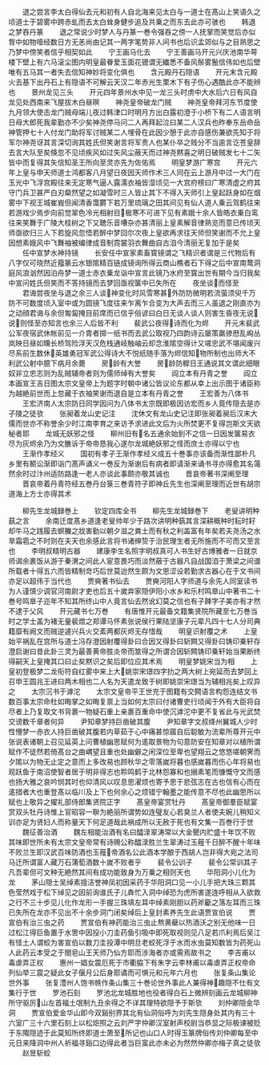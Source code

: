 <!-- { "loadSidebar": true } -->
　　退之尝言李太白得仙去元和初有人自北海来见太白与一道士在髙山上笑语久之顷道士于碧雾中跨赤虬而去太白耸身健步追及共乗之而东去此亦可骇也
　　韩退之梦吞丹篆
　　退之常说少时梦人与丹篆一巻令强吞之傍一人抚掌而笑觉后亦似胷中如物噎经数日方无恙尚由记其一两字笔势非人间书也后识孟郊似与之目熟思之乃梦中傍笑者信乎相契如此
　　宁王画马化去
　　宁王善画马开元兴庆池南华萼楼下壁上有六马滚尘图内明皇最眷爱玉面花骢谓无纎悉不备风鬃雾鬛信伟如也后壁唯有五马其一者失去信知神妙将变化俱也
　　含元殿丹石隠语
　　开元末含元殿火去基下出丹石上有隠语不可解云天汉二年赤光生栗木下有子伤心遇酷此亦不能辨也
　　景州龙见三头
　　开元四年景州水中见一龙三头时虏中大水后六日有风自龙见处西南来飞屋拔木白昼暝
　　神尧皇帝破龙门贼
　　神尧皇帝拜河东节度使九月领大使击龙门贼母端儿夜过韩津口时明月方出白露初澄于小桥下有二人语言明日母大郎死我辈勤亦不少矣神尧停马问二人再拜起泣曰某二人汉兵也昨奉东岳命岳神管押七十人付龙门助将军讨贼某二人埋骨在此因少憩于此亦自感伤兼欲先知于将军尔神尧讶其言深切询其姓氏但笑谢言将军贵人也某仆卒之贱分不当逾言讫苍皇辞去言大队至矣倏忽不见顷疾风如过矢风尘蔽天而过神尧黙喜之明日破贼发七十二矢皆中而复得其矢信知圣王所向至灵亦先为佐佑焉
　　明皇梦游广寒宫
　　开元六年上皇与申天师道士鸿都客八月望日夜因天师作术三人同在云上游月中过一大门在玉光中飞浮宫殿往来无定寒气逼人露濡衣袖皆湿顷见一大宫府榜曰广寒清虚之府其守门兵卫甚严白刃粲然望之如凝雪时三人皆止其下不得入天师引上皇起跃身如在烟雾中下视王城崔峩但闻清香霭欝下若万里琉璃之田其间见有仙人道人乗云驾鹤往来若游戏少焉步向前觉翠色冷光相射目极寒不可进下见有素娥十余人皆皓衣乗白鸾往来笑舞于广陵大桂树之下又聴乐音嘈杂亦甚清丽上皇素解音律熟览而意已传顷天师亟欲归三人下若旋风忽悟若醉中梦回尔次夜上皇欲再求往天师但笑谢而不允上皇因想素娥风中飞舞袖被编律成音制霓裳羽衣舞曲自古洎今清丽无复加于是矣
　　任中宣梦水神持镜
　　长安任中宣家素畜寳镜谓之飞精识者谓是三代物后有八字仅可晓然近籀篆云水银隂精百链成镜询所得云商山樵者石下得之后中宣南鹜洞庭风浪汹然因泊舟梦一道士赤衣乗龙诣中宣言此镜乃水府至寳出世有期今当归我矣中宣问姓氏但笑而不答持镜而去梦回亟视箧中已失所在
　　夜坐谈而怪至
　　君诲尝夜坐与退之余三人谈神变化时风雪寒甚外防防微明若流萤须臾千万防不可数度顷入室中或为圆镜飞度往来乍离乍合变为大声去而三人虽退之刚直亦为之动顔君诲与余但匍匐掩目前席而已信乎俗谚曰白日无谈人谈人则害生昏夜无说说则怪至亦知言也余三人后皆不利
　　裴武公夜得诗而化为烬
　　开元末裴武公军夜宿武休帐前见一介胄者掷一纸书而去武公取视乃四韵诗云屡策羸骖厯乱峋丛岚映日昼如曛长桥驾险浮天汉危栈通岐触岫云却念淮隂空得计又嗟忠武不堪闻废兴尽系前生数休英雄勇冠军武公得诗大不悦纸随手落为烬信知物所制也出师大不利武公射中臆下病月余薨
　　房龄有大誉
　　房龄防穉日王通说其文谓此细眼奴非立忠志则为乱贼辅帝者则为儒师绰有大誉矣
　　阎立本有丹青之誉
　　阎立本画宣王吉日图太宗文皇帝上为题字时朝中诸公皆议论东都从幸上出示图于诸臣称为越絶前世而上忽藏于衣袖笑谢而退自是立本有丹青之誉
　　王宏善为八体书
　　王宏济南人太宗防日同学因问为八体书太宗既即极因访宏而乡人竟传隠去是亦子陵之徒欤
　　张昶着龙山史记注
　　沈休文有龙山史记注即张昶着昶后汉末大儒而世亦不称誉余少时江南李育之来访予求进此文后为火所焚更不复得岂斯文天欲秘者耶
　　龙城无妖邪之怪
　　柳州旧有名五通余始到不之信一日因发箧易衣尽为灰烬余乃为文醮诉于帝帝恳我心遂尔龙城絶妖邪之怪而庶士亦得以宁也
　　王渐作孝经义
　　国初有孝子王渐作孝经义成五十巻事亦该备而渐性鄙朴凡乡里有鬭讼渐即诣门髙声诵义一巻反为渐谢后有病者即请渐来诵书寻亦得愈其名蔼然余时过汴州适防路逢一老人亦谈此事颇亦敬其诚也
　　晋哀帝著书深阐至理
　　晋哀帝着丹青符经五巻丹台箓三巻青符子即神丘先生也深阐至理而近世有胡宗道海上方士亦得其术










　　柳先生龙城録巻上
　　钦定四库全书
　　柳先生龙城録巻下
　　老叟讲明种蓺之言
　　余南迁度髙乡道逢老叟帅年少于路次讲明种蓺其言深耕穊种时耘时耔却牛马之践履去螟螣之戕害勤以朝夕滋之粪土而有秋之利盖富有年矣若夫尧汤之水旱霜雹之不时则在夫天也余感此言将书诸绅贽于治民理生者无所施而不可而又至言也
　　李明叔精明古器
　　建康李生名照字明叔真可人书生好古博雅者一日就京师谒余裹饭从游于秦渭之间此人宦意畏巧而淡然蔽于古器凡自战国洎于萧梁之间谱所载者十得五六而皆精制竒巧后世莫迨然生颇为文思涩设若勤求古器心在于文书间亦足以超伟于当代也
　　贾奭著书仙去
　　贾奭河阳人字师道与余先人同室读书为人谨慎少调官河南尉才吏也后五十嵗弃家隠伊阳小水乡和乐村鸣臯山中著书二十巻号鸣臯子迩年不知其所终山中人竟言仙去然讹幻莫之信也有子餗字子美亦有才然不逮于父风
　　开元藏书七万巻
　　有唐惟开元最备文籍集贤院所藏至七万巻当时之学士盖为褚无量裴煜之郑谭马怀素张说侯行果陆坚康子元辈凡四十七人分司典籍靡有阙文而贼逆遽兴兵火交紊两都灰烬无存惜哉
　　明皇识射覆之术
　　上皇始平祸乱在宫所与道士冯存澄因射覆得卦曰合因又得卦曰斩闗又得卦曰铸印乗轩存澄启谢曰昔此卦三灵为最善黄帝胜炎帝而筮得之所谓合因斩闗铸印乗轩始当果断终得嗣天上皇掩其口曰止矣黙识之矣后即位应其术焉
　　明皇梦姚宋当为相
　　上皇初登极梦二龙衔符自红雾中来上大姚崇宋璟四字扐之两大树上宛延而去梦回上召申王圆兆王进曰两木相也二人名为天遣龙致于树即姚崇宋璟当为辅相兆矣上叹异之
　　太宗沉书于滹沱
　　太宗文皇帝平王世充于图籍有交闗语言构怨连结文书数百事太宗命杜如晦掌之如晦复禀上当如何太宗曰付诸曹吏行顷闻于外有大臣将自尽者上乃复取文书背裹一物疑石重上亲裹百重命中使沉滹沱中更不复省此与光武焚交谤数千章者何异
　　尹知章梦持巨凿破其腹
　　尹知章字文叔绛州翼城人少时性懵梦一赤衣人持巨凿破其腹若内草茹于心中痛甚惊寤自后聪敏为流辈所尊开元中张说表诸朝上召见延英上问曹植幽思赋何为逺取景物为句意防安在知章对以植所谓赋作不徒然若倚髙台之曲嵎望且重也处幽僻之闲深位至卑也望翔云之悠悠嗟朝霁而夕隂以为物无止定之意而上多改易也顾秋华之零落嵗将暮也感嵗暮而伤心年将易也观跃鱼于南沼使智者居于明非得志也聆鸣鹤于北林怨寡和也搦素笔而慷慨守文而感也扬大雅之哀吟悯其时也仰清风以叹息思濯烦也寄予思于悲弦志在古也信有心而在逺措者大也重登髙以临川及上下也何余心之烦错宁翰墨之能传意不尽也此幽思所以赋也上敬异之擢礼部侍郎集贤院正字
　　髙皇帝宴赏牡丹
　　髙皇帝御羣臣赋宴赏双头牡丹诗惟上官昭容一聨为絶丽所谓势如连璧友心若臭兰人者使夫婉儿稍知义训亦足为贤妇人而称量天下何足道哉此祸成所以无赦于死也有文集一百巻行于世
　　魏征善治酒
　　魏左相能治酒有名曰醽渌翠涛常以大金甖内贮盛十年饮不败其味即世所未有太宗文皇帝常有诗赐公称醽渌胜兰生翠涛过玉薤千日醉不醒十年味不败兰生即汉武百味防酒也玉薤帝酒名公此酒本学酿于西胡人岂非得大宛之法司马迁所谓富人藏万石蒲萄酒数十嵗不败者乎
　　裴令公训子
　　裴令公常训其子凡吾辈但可文种无絶然其间有成功能致身为万乗之相则天也
　　华阳洞小儿化为龙
　　茅山隠士吴绰素擅洁誉神凤初因采药于华阳洞口见一小儿手把大珠三颗其色莹然戏于松下绰见之因前询谁氏子儿犇忙入洞中绰恐为虎所害遂连呼相从入欲救之行不三十步见儿化作龙形一手握三珠填左耳中绰素刚胆以药斧斸之落左耳而三珠已失所在龙亦不见出不十余步洞门闭矣绰后上皇封素养先生此语贾宣伯说
　　贾宣伯有治三虫之药
　　贾宣伯有神药能治三虫止熬黄蘗以热酒沃之别无他味一日过松江得巨鱼置于水罟中因投小刀圭药鱼引吸中即死取视则见八足若爪利焉后吴江有怪土人谓蛟为害宣伯以数刀圭投潭中明旦老蛟死浮于水而水虫莫知数皆为药死山人此药云本受之于閤皂山王天师乃仙方耶而涉海者亦或需焉故书之
　　李吉甫以毒虐弄正权
　　惠州一娼女震厄死于市衢脇下有朱字云李林甫以毒虐弄正权帝命列仙举三震之疑此女子偃月公后身耶谲而可惧元和元年六月也
　　张复条山集论世外事
　　张复澧州人饱书帙作条山集三十巻论世外事此人兼得神趣隠不仕有文集行于世
　　罗池石刻
　　罗池北龙城胜地也役者得白石上微辨刻画云龙城柳神所守驱厉山左首福土氓制九丑余得之不详其理特欲隠予于斯欤
　　刘仲卿隠金华洞
　　贾宣伯爱金华山即今双谿别界其北有仙洞俗呼为刘先生隠身处其内有三十六室广三十六里石刻上以松炬照之云刘严字仲卿汉室射声校尉当恭显之际极谏被贬于东陬隠迹于此莫知所终即道士萧至所记也山口人时得玉篆牌俗传刘仲卿每至中元日来降洞中州人祈福寻谿口边得此者当巨富此亦未必为然然仲卿亦梅子真之徒欤
　　赵昱斩蛟
